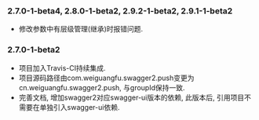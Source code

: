 ### 2.7.0-1-beta4, 2.8.0-1-beta2, 2.9.2-1-beta2, 2.9.1-1-beta2
* 修改参数中有层级管理(继承)时报错问题.

### 2.7.0-1-beta2
* 项目加入Travis-CI持续集成.
* 项目源码路径由com.weiguangfu.swagger2.push变更为cn.weiguangfu.swagger2.push, 与groupId保持一致.
* 完善文档, 增加swagger2对应swagger-ui版本的依赖, 此版本后, 引用项目不需要在单独引入swagger-ui依赖.